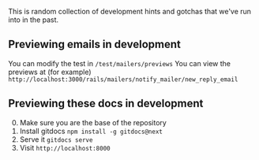 This is random collection of development hints and gotchas that we've run into in the past.

## Previewing emails in development

You can modify the test in `/test/mailers/previews`
You can view the previews at (for example) `http://localhost:3000/rails/mailers/notify_mailer/new_reply_email`

## Previewing these docs in development

0. Make sure you are the base of the repository
1. Install gitdocs `npm install -g gitdocs@next`
1. Serve it `gitdocs serve`
1. Visit `http://localhost:8000`
